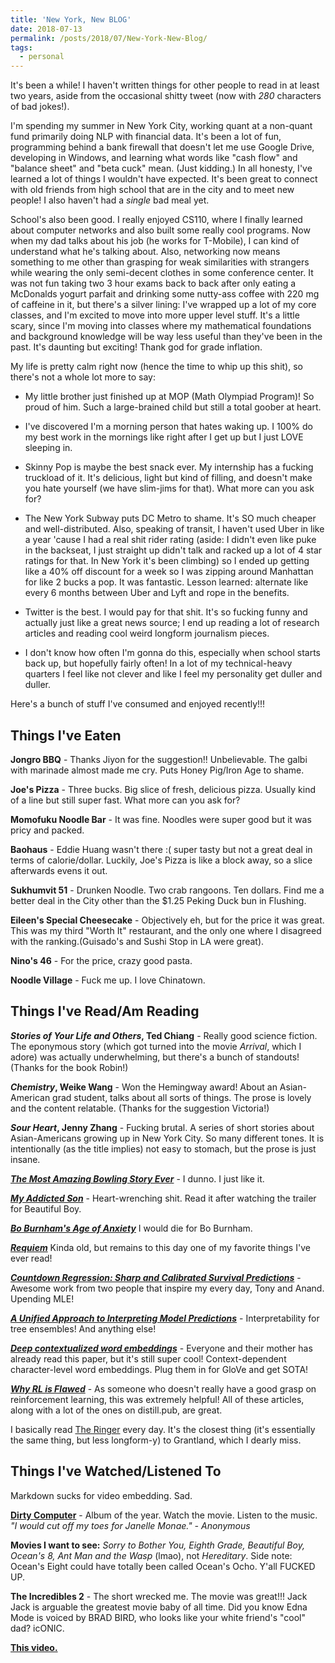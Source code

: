 ```yaml
---
title: 'New York, New BLOG'
date: 2018-07-13
permalink: /posts/2018/07/New-York-New-Blog/
tags:
  - personal
---
```


It's been a while! I haven't written things for other people to read in at least two years, aside from the occasional shitty tweet (now with *280* characters of bad jokes!). 

I'm spending my summer in New York City, working quant at a non-quant fund primarily doing NLP with financial data. It's been a lot of fun, programming behind a bank firewall that doesn't let me use Google Drive, developing in Windows, and learning what words like "cash flow" and "balance sheet" and "beta cuck" mean. (Just kidding.) In all honesty, I've learned a lot of things I wouldn't have expected. It's been great to connect with old friends from high school that are in the city and to meet new people! I also haven't had a *single* bad meal yet.

School's also been good. I really enjoyed CS110, where I finally learned about computer networks and also built some really cool programs. Now when my dad talks about his job (he works for T-Mobile), I can kind of understand what he's talking about.  Also, networking now means something to me other than grasping for weak similarities with strangers while wearing the only semi-decent clothes in some conference center. It was not fun taking two 3 hour exams back to back after only eating a McDonalds yogurt parfait and drinking some nutty-ass coffee with 220 mg of caffeine in it, but there's a silver lining: I've wrapped up a lot of my core classes, and I'm excited to move into more upper level stuff. It's a little scary, since I'm moving into classes where my mathematical foundations and background knowledge will be way less useful than they've been in the past. It's daunting but exciting! Thank god for grade inflation.

My life is pretty calm right now (hence the time to whip up this shit), so there's not a whole lot more to say:

* My little brother just finished up at MOP (Math Olympiad Program)! So proud of him. Such a large-brained child but still a total goober at heart. 

* I've discovered I'm a morning person that hates waking up. I 100% do my best work in the mornings like right after I get up but I just LOVE sleeping in. 

* Skinny Pop is maybe the best snack ever. My internship has a fucking truckload of it. It's delicious, light but kind of filling, and doesn't make you hate yourself (we have slim-jims for that). What more can you ask for?

* The New York Subway puts DC Metro to shame. It's SO much cheaper and well-distributed. Also, speaking of transit, I haven't used Uber in like a year 'cause I had a real shit rider rating (aside: I didn't even like puke in the backseat, I just straight up didn't talk and racked up a lot of 4 star ratings for that. In New York it's been climbing) so I ended up getting like a 40% off discount for a week so I was zipping around Manhattan for like 2 bucks a pop. It was fantastic. Lesson learned: alternate like every 6 months between Uber and Lyft and rope in the benefits.

* Twitter is the best. I would pay for that shit. It's so fucking funny and actually just like a great news source; I end up reading a lot of research articles and reading cool weird longform journalism pieces.

* I don't know how often I'm gonna do this, especially when school starts back up, but hopefully fairly often! In a lot of my technical-heavy quarters I feel like not clever and like I feel my personality get duller and duller.

Here's a bunch of stuff I've consumed and enjoyed recently!!!

Things I've Eaten
------

**Jongro BBQ** - Thanks Jiyon for the suggestion!! Unbelievable. The galbi with marinade almost made me cry. Puts Honey Pig/Iron Age to shame.

**Joe's Pizza** - Three bucks. Big slice of fresh, delicious pizza. Usually kind of a line but still super fast. What more can you ask for?

**Momofuku Noodle Bar** - It was fine. Noodles were super good but it was pricy and packed.

**Baohaus** - Eddie Huang wasn't there :( super tasty but not a great deal in terms of calorie/dollar. Luckily, Joe's Pizza is like a block away, so a slice afterwards evens it out.

**Sukhumvit 51** - Drunken Noodle. Two crab rangoons. Ten dollars. Find me a better deal in the City other than the $1.25 Peking Duck bun in Flushing.

**Eileen's Special Cheesecake** - Objectively eh, but for the price it was great. This was my third "Worth It" restaurant, and the only one where I disagreed with the ranking.(Guisado's and Sushi Stop in LA were great).

**Nino's 46** - For the price, crazy good pasta.

**Noodle Village** - Fuck me up. I love Chinatown.

Things I've Read/Am Reading
------

**_Stories of Your Life and Others_, Ted Chiang** - Really good science fiction. The eponymous story (which got turned into the movie *Arrival*, which I adore) was actually underwhelming, but there's a bunch of standouts! (Thanks for the book Robin!)

**_Chemistry_, Weike Wang** - Won the Hemingway award! About an Asian-American grad student, talks about all sorts of things. The prose is lovely and the content relatable. (Thanks for the suggestion Victoria!)

**_Sour Heart_, Jenny Zhang** - Fucking brutal. A series of short stories about Asian-Americans growing up in New York City. So many different tones. It is intentionally (as the title implies) not easy to stomach, but the prose is just insane.

**_[The Most Amazing Bowling Story Ever](https://www.dmagazine.com/publications/d-magazine/2012/july/the-most-amazing-bowling-story-ever-bill-fong/)_** - I dunno. I just like it.

**_[My Addicted Son](https://www.nytimes.com/2005/02/06/magazine/my-addicted-son.html)_** - Heart-wrenching shit. Read it after watching the trailer for Beautiful Boy.

**_[Bo Burnham's Age of Anxiety](https://www.newyorker.com/magazine/2018/07/02/bo-burnhams-age-of-anxiety)_** I would die for Bo Burnham.

**_[Requiem](http://nassauweekly.com/requiem/)_** Kinda old, but remains to this day one of my favorite things I've ever read!

**_[Countdown Regression: Sharp and Calibrated Survival Predictions](https://arxiv.org/abs/1806.08324)_** - Awesome work from two people that inspire my every day, Tony and Anand. Upending MLE!

**_[A Unified Approach to Interpreting Model Predictions](http://papers.nips.cc/paper/7062-a-unified-approach-to-interpreting-model-predictions)_** - Interpretability for tree ensembles! And anything else!

**_[Deep contextualized word embeddings](https://arxiv.org/abs/1802.05365)_** - Everyone and their mother has already read this paper, but it's still super cool! Context-dependent character-level word embeddings. Plug them in for GloVe and get SOTA!

**_[Why RL is Flawed](https://thegradient.pub/why-rl-is-flawed/)_** - As someone who doesn't really have a good grasp on reinforcement learning, this was extremely helpful! All of these articles, along with a lot of the ones on distill.pub, are great.

I basically read [The Ringer](https://www.theringer.com/) every day. It's the closest thing (it's essentially the same thing, but less longform-y) to Grantland, which I dearly miss.

Things I've Watched/Listened To
------

Markdown sucks for video embedding. Sad.

**[Dirty Computer](https://www.youtube.com/watch?v=jdH2Sy-BlNE)** - Album of the year. Watch the movie. Listen to the music. *"I would cut off my toes for Janelle Monae." - Anonymous*

**Movies I want to see:** *Sorry to Bother You, Eighth Grade, Beautiful Boy, Ocean's 8, Ant Man and the Wasp* (lmao), not *Hereditary*. Side note: Ocean's Eight could have totally been called Ocean's Ocho. Y'all FUCKED UP.

**The Incredibles 2** - The short wrecked me. The movie was great!!! Jack Jack is arguable the greatest movie baby of all time. Did you know Edna Mode is voiced by BRAD BIRD, who looks like your white friend's "cool" dad? icONIC.

**[This video.](https://twitter.com/DemetriusHarmon/status/1014287971573305344)** 





